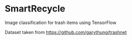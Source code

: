# SmartRecycle
Image classification for trash items using TensorFlow

Dataset taken from https://github.com/garythung/trashnet

